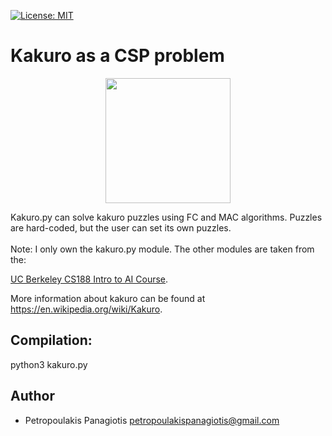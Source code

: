 [![License: MIT](https://img.shields.io/badge/License-MIT-yellow.svg)](https://opensource.org/licenses/MIT)
# Kakuro as a CSP problem 
<p align="center">
  <img  width="200" height="200" src="https://upload.wikimedia.org/wikipedia/commons/thumb/c/c8/Kakuro_black_box.svg/375px-Kakuro_black_box.svg.png">
</p>
Kakuro.py can solve kakuro puzzles using FC and MAC algorithms. Puzzles are hard-coded, but the user can set its own puzzles. <br /><br />
Note: I only own the kakuro.py module. The other modules are taken from the: <br />

[UC Berkeley CS188 Intro to AI Course](http://ai.berkeley.edu/home.html). 

More information about kakuro can be found at https://en.wikipedia.org/wiki/Kakuro.

## Compilation: 
python3 kakuro.py

## Author
* Petropoulakis Panagiotis petropoulakispanagiotis@gmail.com
